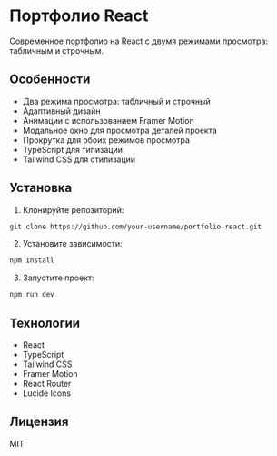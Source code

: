 # Портфолио React

Современное портфолио на React с двумя режимами просмотра: табличным и строчным.

## Особенности

- Два режима просмотра: табличный и строчный
- Адаптивный дизайн
- Анимации с использованием Framer Motion
- Модальное окно для просмотра деталей проекта
- Прокрутка для обоих режимов просмотра
- TypeScript для типизации
- Tailwind CSS для стилизации

## Установка

1. Клонируйте репозиторий:
```bash
git clone https://github.com/your-username/portfolio-react.git
```

2. Установите зависимости:
```bash
npm install
```

3. Запустите проект:
```bash
npm run dev
```

## Технологии

- React
- TypeScript
- Tailwind CSS
- Framer Motion
- React Router
- Lucide Icons

## Лицензия

MIT 